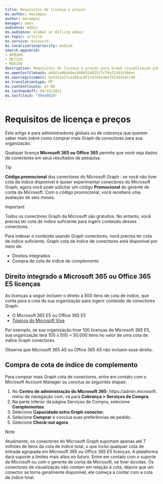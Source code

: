 ```yaml
---
title: Requisitos de licença e preços
ms.author: mecampos
author: mecampos
manager: umas
audience: Admin
ms.audience: Global or Billing Admin
ms.topic: article
ms.service: mssearch
ms.localizationpriority: medium
search.appverid:
- BFB160
- MET150
- MOE150
description: Requisitos de licença e preços para Graph visualização pública de conectores da Microsoft para Pesquisa da Microsoft
ms.openlocfilehash: d4601e06d49ec860652d42517c79af2343c9b6ec
ms.sourcegitcommit: bafd15a17ca20bac0f2c5f65e36ef81262eafc06
ms.translationtype: MT
ms.contentlocale: pt-BR
ms.lasthandoff: 09/19/2021
ms.locfileid: "59448624"
---
```

<!---Previous ms.author: rusamai --->

# <a name="license-requirements-and-pricing"></a>Requisitos de licença e preços

Este artigo é para administradores globais ou de cobrança que querem saber mais sobre como comprar mais Graph de conectores para sua organização.

Qualquer licença **Microsoft 365 ou Office 365** permite que você veja dados de conectores em seus resultados de pesquisa.

> [!TIP]
> **Código promocional** dos conectores do Microsoft Graph : se você não tiver cota de índice disponível e quiser experimentar conectores do Microsoft Graph, agora você pode solicitar um código **Promocional** do gerente de conta da Microsoft. Com o código promocional, você receberá uma avaliação de seis meses.

>[!IMPORTANT]
>Todos os conectores Graph da Microsoft são gratuitos. No entanto, você precisa ter cota de índice suficiente para ingerir conteúdo desses conectores.

Para indexar o conteúdo usando Graph conectores, você precisa ter cota de índice suficiente. Graph cota de índice de conectores está disponível por meio de:

- Direitos integrados
- Compra de cota de índice de complemento

## <a name="entitlement-built-into-microsoft-365-or-office-365-e5-licenses"></a>Direito integrado a Microsoft 365 ou Office 365 E5 licenças

As licenças a seguir incluem o direito a 500 itens de cota de índice, que conta para a cota da sua organização para ingerir conteúdo de conectores Graph:

* O Microsoft 365 E5 ou Office 365 E5
* [ Tópicos do Microsoft Viva ](https://www.microsoft.com/microsoft-viva/topics?activetab=pivot:overviewtab)

Por exemplo, se sua organização tiver 100 licenças de Microsoft 365 E5, sua organização terá 100 x 500 = 50.000 itens no valor de uma cota de índice Graph conectores.

<!---Comment requested in PR#143--->
Observe que Microsoft 365 A5 ou Office 365 A5 não incluem esse direito.

## <a name="purchase-of-add-on-index-quota"></a>Compra de cota de índice de complemento
Para comprar mais Graph cota de conectores, entre em contato com o Microsoft Account Manager ou conclua as seguintes etapas:

1. No **Centro de administração do Microsoft 365**: https://<span>admin.microsoft.</span> menu de navegação com, vá para **Cobrança > Serviços de Compra**.
2. Na parte inferior da página Serviços de Compra, selecione **Complementos**.
3. Selecione **Capacidade extra Graph conector.**
4. Selecione **Comprar** e conclua suas preferências de pedido.
5. Selecione **Check-out agora**.

> [!NOTE]
> Atualmente, os conectores do Microsoft Graph suportam apenas até 7 milhões de itens da cota de índice total, o que inclui qualquer cota de entrada agrupada em Microsoft 365 ou Office 365 E5 licenças. A plataforma dará suporte a limites mais altos no futuro. Entre em contato com o suporte da Microsoft ou com o gerente de conta da Microsoft, se tiver dúvidas.
> Os conectores de visualização não contam em relação à cota, depois que um conector se torna geralmente disponível, ele começa a contar com a cota de índice total.
